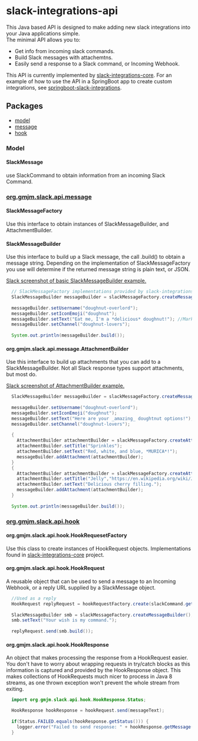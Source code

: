 # slack-integrations-api

This Java based API is designed to make adding new slack integrations into your Java applications simple.  
The minimal API allows you to:
* Get info from incoming slack commands.
* Build Slack messages with attachemtns.
* Easily send a response to a Slack command, or Incoming Webhook.

This API is currently implemented by [slack-integrations-core](https://github.com/GreaterMKEMeetup/slack-integrations-core).
For an example of how to use the API in a SpringBoot app to create custom integrations, see [springboot-slack-integrations](https://github.com/GreaterMKEMeetup/springboot-slack-integrations).

## Packages

- [model](#Model)
- [message](#org.gmjm.slack.api.message)
- [hook](#org.gmjm.slack.api.hook)

### Model

#### SlackMessage
use SlackCommand to obtain information from an incoming Slack Command.


### [org.gmjm.slack.api.message](/src/main/java/org/gmjm/slack/api/message)

#### SlackMessageFactory
Use this interface to obtain instances of SlackMessageBuilder, and AttachmentBuilder.

#### SlackMessageBuilder
Use this interface to build up a Slack message, the call .build() to obtain a message string.  Depending on the implementation of SlackMessageFactory you use will determine if the returned message string is plain text, or JSON.

[Slack screenshot of basic SlackMessageBuilder example.](http://imgur.com/jM2Qa39)

```java
  // SlackMessageFactory implementations provided by slack-integrations-core.
  SlackMessageBuilder messageBuilder = slackMessageFactory.createMessageBuilder(); 
  
  messageBuilder.setUsername("doughnut-overlord");
  messageBuilder.setIconEmoji("doughnut");
  messageBuilder.setText("Eat me, I'm a *delicious* doughnut!"); //Markdown is enabled by default
  messageBuilder.setChannel("doughnut-lovers");
  
  System.out.println(messageBuilder.build());
```

#### org.gmjm.slack.api.message.AttachmentBuilder
Use this interface to build up attachments that you can add to a SlackMessageBuilder.  Not all Slack response types support attachments, but most do.

[Slack screenshot of AttachmentBuilder example.](http://imgur.com/61S01vb)

```java
  SlackMessageBuilder messageBuilder = slackMessageFactory.createMessageBuilder(); 
  
  messageBuilder.setUsername("doughnut-overlord");
  messageBuilder.setIconEmoji("doughnut");
  messageBuilder.setText("Here are your _amazing_ doughtnut options!"); //Markdown is enabled by default
  messageBuilder.setChannel("doughnut-lovers");
  
  {
    AttachmentBuilder attachmentBuilder = slackMessageFactory.createAttachmentBuilder();
    attachmentBuilder.setTitle("Sprinkles");
    attachmentBuilder.setText("Red, white, and blue, *MURICA*!");
    messageBuilder.addAttachment(attachmentBuilder);
  }
  {
    AttachmentBuilder attachmentBuilder = slackMessageFactory.createAttachmentBuilder();
    attachmentBuilder.setTitle("Jelly","https://en.wikipedia.org/wiki/Jelly_doughnut");
    attachmentBuilder.setText("Delicious cherry filling.");
    messageBuilder.addAttachment(attachmentBuilder);
  }
  
  System.out.println(messageBuilder.build());
```

### [org.gmjm.slack.api.hook](/src/main/java/org/gmjm/slack/api/hook)

#### org.gmjm.slack.api.hook.HookRequesetFactory
Use this class to create instances of HookRequest objects.  Implementations found in [slack-integrations-core](https://github.com/GreaterMKEMeetup/slack-integrations-core) project.

#### org.gmjm.slack.api.hook.HookRequest
A reusable object that can be used to send a message to an Incoming Webhook, or a reply URL supplied by a SlackMessage object.

```java
  //Used as a reply
  HookRequest replyRequest = hookRequestFactory.create(slackCommand.getResponseUrl());
  
  SlackMessageBuilder smb = slackMessageFactory.createMessageBuilder();
  smb.setText("Your wish is my command.");
  
  replyRequest.send(smb.build());
```

#### org.gmjm.slack.api.hook.HookResponse
An object that makes processing the response from a HookRequest easier.  You don't have to worry about wrapping requests in try/catch blocks as this information is captured and provided by the HookResponse object.  This makes collections of HookRequests much nicer to process in Java 8 streams, as one thrown exception won't prevent the whole stream from exiting.

```java
  import org.gmjm.slack.api.hook.HookResponse.Status;

  HookResponse hookResponse = hookRequest.send(messageText);
  
  if(Status.FAILED.equals(hookResponse.getStatus())) {
    logger.error("Failed to send response: " + hookResponse.getMessage());
  }
```
